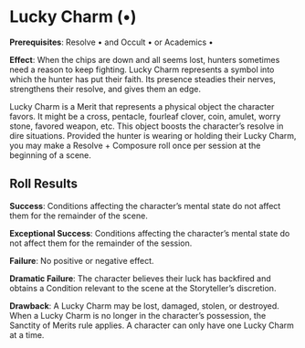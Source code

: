 # Lucky Charm (•) 
**Prerequisites**: Resolve • and Occult • or Academics • 

**Effect**: When the chips are down and all seems lost, hunters sometimes need a reason to keep fighting. Lucky Charm represents a symbol into which the hunter has put their faith. Its presence steadies their nerves, strengthens their resolve, and gives them an edge. 

Lucky Charm is a Merit that represents a physical object the character favors. It might be a cross, pentacle, fourleaf clover, coin, amulet, worry stone, favored weapon, etc. This object boosts the character’s resolve in dire situations. Provided the hunter is wearing or holding their Lucky Charm, you may make a Resolve + Composure roll once per session at the beginning of a scene.

## Roll Results 
**Success**: Conditions affecting the character’s mental state do not affect them for the remainder of the scene. 

**Exceptional Success**: Conditions affecting the character’s mental state do not affect them for the remainder of the session. 

**Failure**: No positive or negative effect. 

**Dramatic Failure**: The character believes their luck has backfired and obtains a Condition relevant to the scene at the Storyteller’s discretion. 

**Drawback**: A Lucky Charm may be lost, damaged, stolen, or destroyed. When a Lucky Charm is no longer in the character’s possession, the Sanctity of Merits rule applies. A character can only have one Lucky Charm at a time.